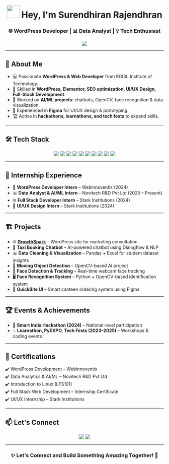 <h1 align="center">
  <img src="https://media.giphy.com/media/hvRJCLFzcasrR4ia7z/giphy.gif" width="40px"/>  
  Hey, I'm Surendhiran Rajendhran
</h1>  

<h3 align="center">🌐 WordPress Developer | 📊 Data Analyst | 💡 Tech Enthusiast</h3>  

<p align="center">
  <img src="https://readme-typing-svg.herokuapp.com?size=22&duration=4000&color=00C2FF&center=true&vCenter=true&width=600&lines=Web+%26+WordPress+Developer;Data+Analytics+%26+AI%2FML+Intern;UI%2FUX+Designer+%7C+Full+Stack+Developer;Tech+Enthusiast+%7C+Problem+Solver" />
</p>  

---

## 🚀 About Me  

- 💻 Passionate **WordPress & Web Developer** from KGISL Institute of Technology.  
- 🌟 Skilled in **WordPress, Elementor, SEO optimization, UI/UX Design, Full-Stack Development**.  
- 🤖 Worked on **AI/ML projects**: chatbots, OpenCV, face recognition & data visualization.  
- 🎨 Experienced in **Figma** for UI/UX design & prototyping.  
- 🏆 Active in **hackathons, learnathons, and tech fests** to expand skills.  

---

## 🛠 Tech Stack  

<p align="center">
  <img src="https://img.shields.io/badge/Java-ED8B00?style=for-the-badge&logo=java&logoColor=white"/>
  <img src="https://img.shields.io/badge/Python-3776AB?style=for-the-badge&logo=python&logoColor=white"/>
  <img src="https://img.shields.io/badge/C-00599C?style=for-the-badge&logo=c&logoColor=white"/>
  <img src="https://img.shields.io/badge/WordPress-21759B?style=for-the-badge&logo=wordpress&logoColor=white"/>
  <img src="https://img.shields.io/badge/React-20232A?style=for-the-badge&logo=react&logoColor=61DAFB"/>
  <img src="https://img.shields.io/badge/Bootstrap-563D7C?style=for-the-badge&logo=bootstrap&logoColor=white"/>
  <img src="https://img.shields.io/badge/MySQL-005C84?style=for-the-badge&logo=mysql&logoColor=white"/>
  <img src="https://img.shields.io/badge/HTML5-E34F26?style=for-the-badge&logo=html5&logoColor=white"/>
  <img src="https://img.shields.io/badge/CSS3-1572B6?style=for-the-badge&logo=css3&logoColor=white"/>
  <img src="https://img.shields.io/badge/JavaScript-F7DF1E?style=for-the-badge&logo=javascript&logoColor=black"/>
</p>  

---

## 💼 Internship Experience  

- 🚀 **WordPress Developer Intern** – Webinnoventix (2024)  
- 📊 **Data Analyst & AI/ML Intern** – Novitech R&D Pvt Ltd (2025 – Present)  
- 🌐 **Full Stack Developer Intern** – Stark Institutions (2024)  
- 🎨 **UI/UX Design Intern** – Stark Institutions (2024)  

---

## 🏗 Projects  

- 🌐 [**GrowthSpark**](https://growthspark.tech/) – WordPress site for marketing consultation  
- 🤖 **Taxi Booking Chatbot** – AI-powered chatbot using Dialogflow & NLP  
- 📊 **Data Cleaning & Visualization** – Pandas + Excel for student dataset insights  
- 🎥 **Moving Object Detection** – OpenCV-based AI project  
- 👤 **Face Detection & Tracking** – Real-time webcam face tracking  
- 🖥 **Face Recognition System** – Python + OpenCV-based identification system  
- 🍔 **QuickBite UI** – Smart canteen ordering system using Figma  

---

## 🏆 Events & Achievements  

- 🥇 **Smart India Hackathon (2024)** – National-level participation  
- 💡 **Learnathon, PyEXPO, Tech Fests (2023–2025)** – Workshops & coding events  

---

## 📜 Certifications  

✔️ WordPress Development – Webinnoventix  
✔️ Data Analytics & AI/ML – Novitech R&D Pvt Ltd  
✔️ Introduction to Linux (LFS101)  
✔️ Full Stack Web Development – Internship Certificate  
✔️ UI/UX Internship – Stark Institutions  

---

## 📫 Let's Connect  

<p align="center">
  <a href="mailto:surendhiran0012@gmail.com"><img src="https://img.shields.io/badge/Email-D14836?style=for-the-badge&logo=gmail&logoColor=white"/></a>
  <a href="https://www.linkedin.com/in/surendhiran-rajendhran-49a888259"><img src="https://img.shields.io/badge/LinkedIn-0077B5?style=for-the-badge&logo=linkedin&logoColor=white"/></a>
</p>  

---

<h3 align="center">✨ Let's Connect and Build Something Amazing Together! 🚀</h3>  

